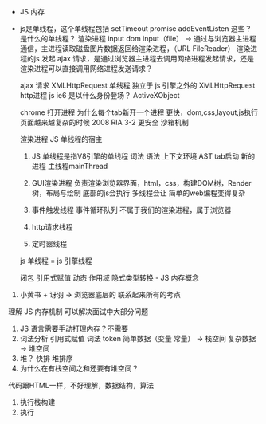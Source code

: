 - JS 内存

- js是单线程，这个单线程包括 setTimeout promise addEventListen 这些？
  是什么的单线程？
  渲染进程 input dom input（file） -> 通过与浏览器主进程通信，主进程读取磁盘图片数据返回给渲染进程，（URL FileReader） 渲染进程的js 发起 ajax 请求，是通过浏览器主进程去调用网络进程发起请求，还是渲染进程可以直接调用网络进程发送请求？

  ajax 请求 XMLHttpRequest 单线程
  独立于 js 引擎之外的 XMLHttpRequest http进程
    js ie6 是以什么身份登场？ ActiveXObject

  chrome 打开进程 为什么每个tab新开一个进程
    更快，dom,css,layout,js执行 页面越来越复杂的时候 2008 RIA 3-2
    更安全 沙箱机制

  渲染进程 JS 单线程的宿主

  1. JS 单线程是指V8引擎的单线程 词法 语法 上下文环境 AST
    tab启动 新的进程 主线程mainThread

  1. GUI渲染进程
    负责渲染浏览器界面，html，css，构建DOM树，Render树，布局与绘制
    底部的js会执行
    多线程会让 简单的web编程变得复杂
  2. 事件触发线程
    事件循环队列
    不属于我们的渲染进程，属于浏览器
  3. http请求线程
  4. 定时器线程

  js 单线程 = js 引擎线程

  闭包 引用式赋值 动态 作用域 隐式类型转换 - JS 内存概念

1. 小黄书 + 讶羽 -> 浏览器底层的 联系起来所有的考点

理解 JS 内存机制 可以解决面试中大部分问题
1. JS 语言需要手动打理内存？不需要
2. 词法分析
  引用式赋值 词法 token
  简单数据（变量 常量） -> 栈空间
  复杂数据 -> 堆空间
  1. 堆？ 快排 堆排序
  2. 为什么在有栈空间之和还要有堆空间？

代码跟HTML一样，不好理解，数据结构，算法
1. 执行栈构建
2. 执行